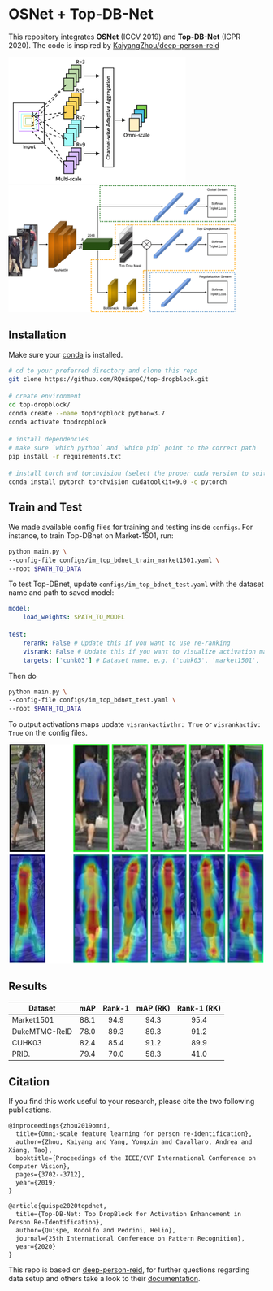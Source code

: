 OSNet + Top-DB-Net
===========

This repository integrates **OSNet** (ICCV 2019) and **Top-DB-Net** (ICPR 2020).
The code is inspired by [KaiyangZhou/deep-person-reid](https://github.com/KaiyangZhou/deep-person-reid)

<img src="osnet_ain_structure.png" height="250" />  <img src="architecture.png" height="250" />

## Installation

Make sure your [conda](https://www.anaconda.com/distribution/) is installed.

```bash
# cd to your preferred directory and clone this repo
git clone https://github.com/RQuispeC/top-dropblock.git

# create environment
cd top-dropblock/
conda create --name topdropblock python=3.7
conda activate topdropblock

# install dependencies
# make sure `which python` and `which pip` point to the correct path
pip install -r requirements.txt

# install torch and torchvision (select the proper cuda version to suit your machine)
conda install pytorch torchvision cudatoolkit=9.0 -c pytorch
```

## Train and Test

We made available config files for training and testing inside `configs`. For instance, to train Top-DBnet on Market-1501, run:

```bash
python main.py \
--config-file configs/im_top_bdnet_train_market1501.yaml \
--root $PATH_TO_DATA
```

To test Top-DBnet, update `configs/im_top_bdnet_test.yaml` with the dataset name and path to saved model:

```yaml
model:
    load_weights: $PATH_TO_MODEL

test:
    rerank: False # Update this if you want to use re-ranking
    visrank: False # Update this if you want to visualize activation maps
    targets: ['cuhk03'] # Dataset name, e.g. ('cuhk03', 'market1501', 'dukemtmcreid')
```

Then do

```bash
python main.py \
--config-file configs/im_top_bdnet_test.yaml \
--root $PATH_TO_DATA
```

To output activations maps update `visrankactivthr: True` or `visrankactiv: True` on the config files.

<p align="center">
    <img src="activation_sample.jpg" alt="drawing" width="500"/>
</p>

Results
--------

| Dataset       | mAP  | Rank-1 | mAP (RK)| Rank-1 (RK)  | 
| ------------- |:----:|:------:|:-------:|:------------:|
| Market1501    | 88.1 | 94.9   | 94.3    | 95.4         |
| DukeMTMC-ReID | 78.0 | 89.3   | 89.3    | 91.2         |
| CUHK03        | 82.4 | 85.4   | 91.2    | 89.9         |
| PRID.         | 79.4 | 70.0   | 58.3    | 41.0         |


Citation
---------
If you find this work useful to your research, please cite the two following publications.

```
@inproceedings{zhou2019omni,
  title={Omni-scale feature learning for person re-identification},
  author={Zhou, Kaiyang and Yang, Yongxin and Cavallaro, Andrea and Xiang, Tao},
  booktitle={Proceedings of the IEEE/CVF International Conference on Computer Vision},
  pages={3702--3712},
  year={2019}
}
```

```
@article{quispe2020topdnet,
  title={Top-DB-Net: Top DropBlock for Activation Enhancement in Person Re-Identification},
  author={Quispe, Rodolfo and Pedrini, Helio},
  journal={25th International Conference on Pattern Recognition},
  year={2020}
}
```

This repo is based on [deep-person-reid](https://github.com/KaiyangZhou/deep-person-reid), for further questions regarding data setup and others take a look to their [documentation](https://kaiyangzhou.github.io/deep-person-reid/).
